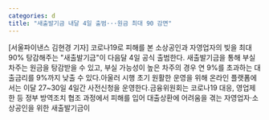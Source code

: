 ```yaml
---
categories: d
title: "새출발기금 내달 4일 출범···원금 최대 90 감면"
---
```

[서울파이낸스 김현경 기자] 코로나19로 피해를 본 소상공인과 자영업자의 빚을 최대 90% 탕감해주는 "새출발기금"이 다음달 4일 공식 출범한다. 새출발기금을 통해 부실차주는 원금을 탕감받을 수 있고, 부실 가능성이 높은 차주의 경우 연 9%를 초과하는 대출금리를 9%까지 낮출 수 있다.아울러 시행 초기 원활한 운영을 위해 온라인 플랫폼에서는 이달 27~30일 4일간 사전신청을 운영한다.금융위원회는 코로나19 대응, 영업제한 등 정부 방역조치 협조 과정에서 피해를 입어 대출상환에 어려움을 겪는 자영업자·소상공인을 위한 새출발기금이